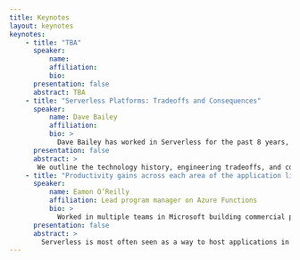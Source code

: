 ```yaml
---
title: Keynotes
layout: keynotes
keynotes:
    - title: "TBA"
      speaker:
          name:
          affiliation: 
          bio:
      presentation: false
      abstract: TBA
    - title: "Serverless Platforms: Tradeoffs and Consequences"
      speaker:
          name: Dave Bailey
          affiliation: 
          bio: >
            Dave Bailey has worked in Serverless for the past 8 years, and is the Uber Tech Lead for Google's Serverless compute infrastructure, which powers Cloud Run, Cloud Functions, and App Engine.  Prior to Google, Dave worked in the EDA industry for 11 years, building constraint solvers for hardware description language simulators.
      presentation: false
      abstract: >
       We outline the technology history, engineering tradeoffs, and consequences for product offerings in Google's 15+ year history of Serverless compute products.
    - title: "Productivity gains across each area of the application lifecycle with using serverless technologies"
      speaker:
          name: Eamon O’Reilly
          affiliation: Lead program manager on Azure Functions
          bio: >
            Worked in multiple teams in Microsoft building commercial products for operations and developer teams. These include Windows, System Center, Azure Automation, and currently Azure Functions. Focused on building serverless platforms that can run in any environment while delivering the productivity gains for developers and operations teams.
      presentation: false
      abstract: >
        Serverless is most often seen as a way to host applications in a managed infrastructure so that it can scale based on need while enabling teams to focus more on the application. In this presentation, we will discuss how each part of the application lifecycle is improved by leveraging serverless from development, deployment, monitoring, security, disaster recovery, governance, and general management. This discussion will be most useful for development and operations teams who want to leverage serverless and understand the benefits & challenges at each stage in the application life cycle. Examples given here will be based on Azure Functions but should be applicable to all serverless environments.
---
```

